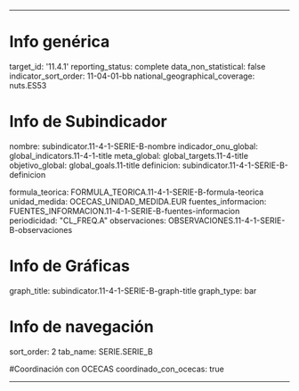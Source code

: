 ---

# Info genérica
target_id: '11.4.1'
reporting_status: complete
data_non_statistical: false
indicator_sort_order: 11-04-01-bb
national_geographical_coverage: nuts.ES53

# Info de Subindicador
nombre: subindicator.11-4-1-SERIE-B-nombre
indicador_onu_global: global_indicators.11-4-1-title
meta_global: global_targets.11-4-title
objetivo_global: global_goals.11-title
definicion: subindicator.11-4-1-SERIE-B-definicion

formula_teorica: FORMULA_TEORICA.11-4-1-SERIE-B-formula-teorica
unidad_medida: OCECAS_UNIDAD_MEDIDA.EUR
fuentes_informacion: FUENTES_INFORMACION.11-4-1-SERIE-B-fuentes-informacion
periodicidad: "CL_FREQ.A"
observaciones: OBSERVACIONES.11-4-1-SERIE-B-observaciones

# Info de Gráficas
graph_title: subindicator.11-4-1-SERIE-B-graph-title
graph_type: bar

# Info de navegación
sort_order: 2
tab_name: SERIE.SERIE_B

#Coordinación con OCECAS
coordinado_con_ocecas: true

---